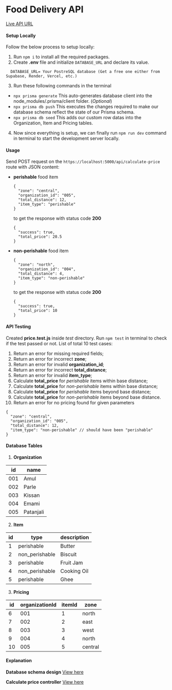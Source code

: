 # Food Delivery API

[Live API URL](https://viga-food-delivery-api.vercel.app)


#### Setup Locally

Follow the below process to setup locally:
1. Run `npm i` to install all the required packages.
2. Create **.env** file and initialize `DATABASE_URL` and declare its value.
  ```
    DATABASE_URL= Your PostreSQL database (Get a free one either from Supabase, Render, Vercel, etc.)
  ```
3. Run these following commands in the terminal
  - `npx prisma generate` This auto-generates database client into the node_modules/.prisma/client folder. (*Optional*)
  - `npx prisma db push` This executes the changes required to make our database schema reflect the state of our Prisma schema.
  - `npx prisma db seed` This adds our custom row datas into the Organization, Item and Pricing tables.
4. Now since everything is setup, we can finally run `npm run dev` command in terminal to start the development server locally.


#### Usage

Send POST request on the `https://localhost:5000/api/calculate-price` route with JSON content:
- **perishable** food item
  ```
  {
    "zone": "central",
    "organization_id": "005",
    "total_distance": 12,
    "item_type": "perishable"
  }
  ```
  to get the response with status code **200**
  ```
  {
    "success": true,
    "total_price": 20.5
  }
  ```
- **non-perishable** food item
  ```
  {
    "zone": "north",
    "organization_id": "004",
    "total_distance": 4,
    "item_type": "non-perishable"
  }
  ```
  to get the response with status code **200**
  ```
  {
    "success": true,
    "total_price": 10
  }
  ```


#### API Testing

Created **price.test.js** inside *test* directory.
Run `npm test` in terminal to check if the test passed or not.
List of total 10 test cases:
1. Return an error for missing required fields;
2. Return an error for incorrect **zone**;
3. Return an error for invalid **organization_id**;
4. Return an error for incorrect **total_distance**;
5. Return an error for invalid **item_type**;
6. Calculate **total_price** for *perishable* items within base distance;
7. Calculate **total_price** for *non-perishable* items within base distance;
8. Calculate **total_price** for *perishable* items beyond base distance;
9. Calculate **total_price** for *non-perishable* items beyond base distance.
10. Return an error for no pricing found for given parameters 
```
{
  "zone": "central",
  "organization_id": "005",
  "total_distance": 12,
  "item_type": "non-perishable" // should have been "perishable"
}
```


#### Database Tables

1. **Organization**

| id  |   name    |
| --- | --------- |
| 001 |   Amul    |
| 002 |   Parle   |
| 003 |  Kissan   |
| 004 |   Emami   |
| 005 | Patanjali |

2. **Item**

| id |      type      | description |
| -- | -------------- | ----------- |
| 1  |   perishable   |   Butter    |
| 2  | non_perishable |   Biscuit   |
| 3  |   perishable   |  Fruit Jam  |
| 4  | non_perishable | Cooking Oil |
| 5  |   perishable   |    Ghee     |

3. **Pricing**

| id | organizationId | itemId |  zone   |
| -- | -------------- | ------ | ------- |
| 6  |      001       |   1    |  north  |
| 7  |      002       |   2    |  east   |
| 8  |      003       |   3    |  west   |
| 9  |      004       |   4    |  north  |
| 10 |      005       |   5    | central |


#### Explanation

**Database schema design**
[View here](https://github.com/Shubham-Lal/Food-Delivery-API/blob/javascript/docs/SCHEMA.md)

**Calculate price controller**
[View here](https://github.com/Shubham-Lal/Food-Delivery-API/blob/javascript/docs/PRICE.md)
